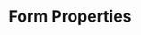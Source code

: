 ---
title: Form Properties
product-type: "connect"
content-type: "api-doc"
order: 8

# This parameter is used in _includes/connect/api-endpoint-rollup.html
# To display the correct description for a given form property
property-description: |
  {% assign integration = VARIABLE.display-name %}

  {% if VARIABLE.property-description %}
  {{ integration }} connections read data from {{ VARIABLE.property-description | flatify }} and correspond to source `type: {{ VARIABLE.api-type }}`.

  {% else %}
  {% case VARIABLE.source-type %}
  {% when 'database' %}
  {% assign first-letter = integration | slice: 0 %}

  {% if first-letter == "A"
  or first-letter == "O"
  or first-letter == "I"
  or first-letter == "E"
  or first-letter == "U" %}
      {% assign article = "an" %}
  {% else %}
  {% assign article = "a" %}
  {% endif %}

  {{ article | capitalize }} {{ integration }} connection reads data from {{ article }} {{ integration }} database and corresponds to source `type: {{ VARIABLE.api-type }}`.

  {% when 'saas' %}
  {{ integration }} connections read data from the {{ integration }} API and correspond to source `type: {{ VARIABLE.api-type }}`.
  
  {% else %}
  {% assign destination = VARIABLE.display-name %}
  A {{ destination }} connection writes data to a {{ destination }} database and corresponds to destination `type: {{ VARIABLE.api-type }}`.
  {% endcase %}
  {% endif %}


sections:
  - content: |
      Stitch connects to a large, diverse universe of applications and data warehouses, each of which is configured differently.

      The `properties` objects contain the properties necessary to create a source or destination object.

      For sources, these properties can also be found in the source's report card `step: form`.

      {% include developers/api-endpoint-rollup.html type="form-property" %}

  - title: "Destination form properties"
    anchor: "destination-form-properties"
    content: |
      Destination form properties should be sent in the `properties` argument when using the [Create]({{ api.core-objects.destinations.create.anchor }}) or [Update a Destination]({{ api.core-objects.destinations.update.anchor }}) endpoints.

      {% include developers/api-endpoint-rollup.html type="form-property" subtype="destination" %}
    include: |
      {% include developers/api-form-properties.html content="destination" %}
      

  - title: "Source form properties"
    anchor: "source-form-properties"
    content: |
      Source form properties should be sent in the `properties` argument when using the [Create]({{ api.core-objects.sources.create.anchor }}) or [Update a Source]({{ api.core-objects.sources.update.anchor }}) endpoints.

      All properties should be sent as strings.

      {% include developers/api-endpoint-rollup.html type="form-property" subtype="source" %}
    include: |
      {% include developers/api-form-properties.html content="source" %}
---